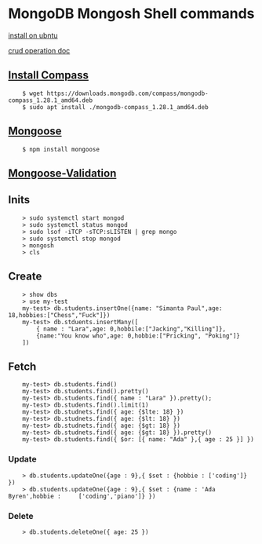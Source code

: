 # MongoDB Mongosh Shell commands
[install on ubntu](https://www.mongodb.com/docs/manual/tutorial/install-mongodb-on-ubuntu/)

[crud operation doc](https://www.mongodb.com/docs/manual/crud/)

## [Install Compass](https://linuxways.net/ubuntu/how-to-install-mongodb-compass-in-ubuntu-20-04/)
```
    $ wget https://downloads.mongodb.com/compass/mongodb-compass_1.28.1_amd64.deb
    $ sudo apt install ./mongodb-compass_1.28.1_amd64.deb

```
## [Mongoose](https://mongoosejs.com/docs/guide.html)
```
    $ npm install mongoose
```
## [Mongoose-Validation](https://mongoosejs.com/docs/validation.html)
## Inits
```
    > sudo systemctl start mongod
    > sudo systemctl status mongod
    > sudo lsof -iTCP -sTCP:sLISTEN | grep mongo
    > sudo systemctl stop mongod
    > mongosh
    > cls
```
## Create
```
    > show dbs
    > use my-test
    my-test> db.students.insertOne({name: "Simanta Paul",age: 18,hobbies:["Chess","Fuck"]})
    my-test> db.stduents.insertMany([
        { name : "Lara",age: 0,hobbile:["Jacking","Killing"]},
        {name:"You know who",age: 0,hobbie:["Pricking", "Poking"]}
    ])
```
## Fetch
```
    my-test> db.students.find()
    my-test> db.students.find().pretty()
    my-test> db.students.find({ name : "Lara" }).pretty();
    my-test> db.students.find().limit(1)
    my-test> db.studnets.find({ age: {$lte: 18} })
    my-test> db.studnets.find({ age: {$lt: 18} })
    my-test> db.studnets.find({ age: {$gt: 18} })
    my-test> db.studnets.find({ age: {$gt: 18} }).pretty()
    my-test> db.students.find({ $or: [{ name: "Ada" },{ age : 25 }] })
```
### Update
```
    > db.students.updateOne({age : 9},{ $set : {hobbie : ['coding']} })
    > db.students.updateOne({age : 9},{ $set : {name : 'Ada Byren',hobbie :     ['coding','piano']} })
```
### Delete
```
    > db.students.deleteOne({ age: 25 })
```